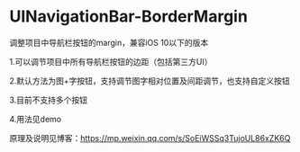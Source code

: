 # UINavigationBar-BorderMargin
调整项目中导航栏按钮的margin，兼容iOS 10以下的版本

1.可以调节项目中所有导航栏按钮的边距（包括第三方UI）

2.默认方法为图+字按钮，支持调节图字相对位置及间距调节，也支持自定义按钮

3.目前不支持多个按钮

4.用法见demo

原理及说明见博客：https://mp.weixin.qq.com/s/SoEiWSSq3TujoUL86xZK6Q
